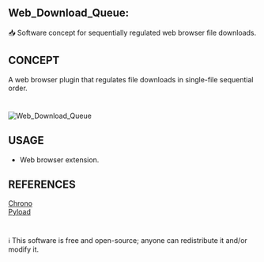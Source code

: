 ## Web_Download_Queue:

📥 Software concept for sequentially regulated web browser file downloads.

## CONCEPT

A web browser plugin that regulates file downloads in single-file sequential order. 

#
![Web_Download_Queue](https://github.com/sourceduty/Web_Download_Queue/assets/123030236/753a13d3-f73f-4ee9-95d7-3baae8a0231a)

## USAGE

- Web browser extension.

## REFERENCES

[Chrono](https://chrome.google.com/webstore/detail/chrono-download-manager/mciiogijehkdemklbdcbfkefimifhecn)
<br />
[Pyload](https://pyload.net/)
#
ℹ️ This software is free and open-source; anyone can redistribute it and/or modify it.
